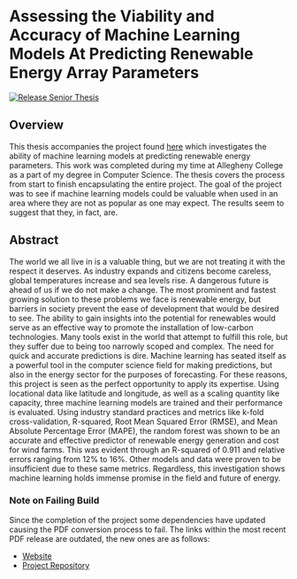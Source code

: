 # Assessing the Viability and Accuracy of Machine Learning Models At Predicting Renewable Energy Array Parameters

[![Release Senior Thesis](../../actions/workflows/main.yml/badge.svg)](../../actions/workflows/main.yml)

## Overview

This thesis accompanies the project found [here](https://github.com/AidanNeeson/renewable-ml/) which investigates the ability of machine learning models at predicting renewable energy parameters. This work was completed during my time at Allegheny College as a part of my degree in Computer Science. The thesis covers the process from start to finish encapsulating the entire project. The goal of the project was to see if machine learning models could be valuable when used in an area where they are not as popular as one may expect. The results seem to suggest that they, in fact, are.

## Abstract

The world we all live in is a valuable thing, but we are not treating it with the respect it deserves. As industry expands and citizens become careless, global temperatures increase and sea levels rise. A dangerous future is ahead of us if we do not make a change. The most prominent and fastest growing solution to these problems we face is renewable energy, but barriers in society prevent the ease of development that would be desired to see. The ability to gain insights into the potential for renewables would serve as an effective way to promote the installation of low-carbon technologies. Many tools exist in the world that attempt to fulfill this role, but they suffer due to being too narrowly scoped and complex. The need for quick and accurate predictions is dire. Machine learning has seated itself as a powerful tool in the computer science field for making predictions, but also in the energy sector for the purposes of forecasting. For these reasons, this project is seen as the perfect opportunity to apply its expertise. Using locational data like latitude and longitude, as well as a scaling quantity like capacity, three machine learning models are trained and their performance is evaluated. Using industry standard practices and metrics like k-fold cross-validation, R-squared, Root Mean Squared Error (RMSE), and Mean Absolute Percentage Error (MAPE), the random forest was shown to be an accurate and effective predictor of renewable energy generation and cost for wind farms. This was evident through an R-squared of 0.911 and relative errors ranging from 12% to 16%. Other models and data were proven to be insufficient due to these same metrics. Regardless, this investigation shows machine learning holds immense promise in the field and future of energy.

### Note on Failing Build

Since the completion of the project some dependencies have updated causing the PDF conversion process to fail. The links within the most recent PDF release are outdated, the new ones are as follows:

- [Website](https://renewableml.netlify.app/)
- [Project Repository](https://github.com/AidanNeeson/renewable-ml)